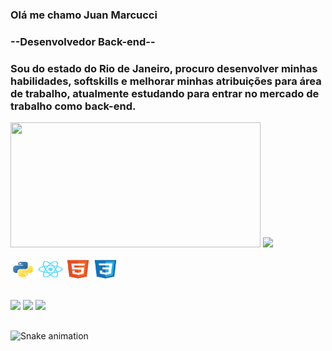 ### Olá me chamo Juan Marcucci
### --Desenvolvedor Back-end--
### Sou do estado do Rio de Janeiro, procuro desenvolver minhas habilidades, softskills e melhorar minhas atribuições para área de trabalho, atualmente estudando para entrar no mercado de trabalho como back-end.

<div>
  <img  height="200em"  width="400em" src="https://github-readme-stats.vercel.app/api?username=Marcuti&show_icons=true&theme=great-gatsby&include_all_commits=true&count_private=true"/>
  <img  height="180em" src="https://github-readme-stats.vercel.app/api/top-langs/?username=Marcuti&layout=compact&langs_count=16&theme=great-gatsby"/>
</div>

<br>

<div style="display: inline_block">
  
  <img align="center" alt="Rafa-Python" height="30" width="40" src="https://raw.githubusercontent.com/devicons/devicon/master/icons/python/python-original.svg">
  <img align="center" alt="Rafa-React" height="30" width="40" src="https://raw.githubusercontent.com/devicons/devicon/master/icons/react/react-original.svg">
  <img align="center" alt="Rafa-HTML" height="30" width="40" src="https://raw.githubusercontent.com/devicons/devicon/master/icons/html5/html5-original.svg">
  <img align="center" alt="Rafa-CSS" height="30" width="40" src="https://raw.githubusercontent.com/devicons/devicon/master/icons/css3/css3-original.svg">
  
</div>

<br>
<br>

<div> 
  <a href="https://www.instagram.com/marcutii/" target="_blank"><img src="https://img.shields.io/badge/-Instagram-%23E4405F?style=for-the-badge&logo=instagram&logoColor=white" target="_blank"></a> 
  <a href = "mailto:marcuccijuan9@gmail.com"><img src="https://img.shields.io/badge/-Gmail-%23333?style=for-the-badge&logo=gmail&logoColor=white" target="_blank"></a>
  <a href="https://www.linkedin.com/in/juan-marcucci-3a4bb0280" target="_blank"><img src="https://img.shields.io/badge/-LinkedIn-%230077B5?style=for-the-badge&logo=linkedin&logoColor=white" target="_blank"></a>  
</div>


##

![Snake animation](https://github.com/LuigiGF/LuigiGF/blob/output/github-contribution-grid-snake.svg)


